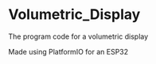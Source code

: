 # Volumetric_Display
The program code for a volumetric display

Made using PlatformIO for an ESP32

